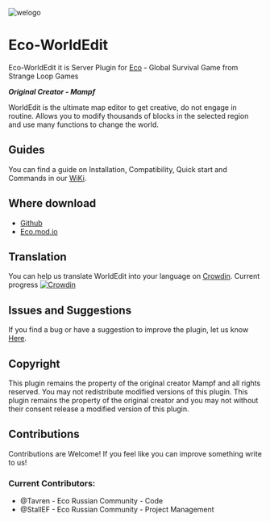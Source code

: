 ![welogo](https://github.com/TheKye/Eco-WorldEdit/assets/26339332/a5e49a2d-57fd-4105-8475-3aa5b2f8312c)
# Eco-WorldEdit
Eco-WorldEdit it is Server Plugin for [Eco](https://play.eco/ "Eco site") - Global Survival Game from Strange Loop Games

***Original Creator - Mampf***

WorldEdit is the ultimate map editor to get creative, do not engage in routine. 
Allows you to modify thousands of blocks in the selected region and use many functions to change the world.

## Guides
You can find a guide on Installation, Compatibility, Quick start and Commands in our [WiKi](https://github.com/TheKye/Eco-WorldEdit/wiki/ "WiKi").

## Where download
* [Github](https://github.com/TheKye/Eco-WorldEdit/releases/ "Github")
* [Eco.mod.io](https://eco.mod.io/ecoworldedit/ "Eco.mod.io")

## Translation
You can help us translate WorldEdit into your language on [Crowdin](https://crowdin.com/project/EcoWorldEdit "Crowdin"). Сurrent progress [![Crowdin](https://badges.crowdin.net/EcoWorldEdit/localized.svg)](https://crowdin.com/project/EcoWorldEdit)

## Issues and Suggestions
If you find a bug or have a suggestion to improve the plugin, let us know [Here](https://github.com/TheKye/Eco-WorldEdit/issues/ "Github").

## Сopyright
This plugin remains the property of the original creator Mampf and all rights reserved. 
You may not redistribute modified versions of this plugin. This plugin remains the property of the original creator and you may not without their consent release a modified version of this plugin.

## Contributions
Contributions are Welcome! If you feel like you can improve something write to us!

### Current Contributors:
* @Tavren - Eco Russian Community - Code
* @StallEF - Eco Russian Community - Project Management
